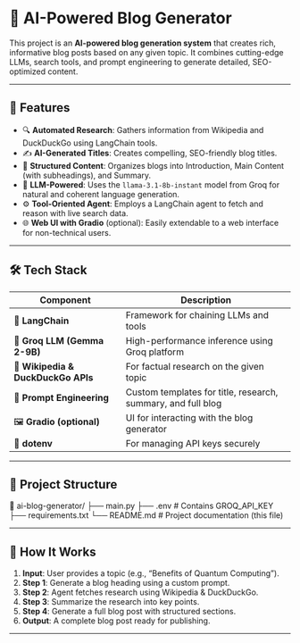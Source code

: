 # 🧠 AI-Powered Blog Generator

This project is an **AI-powered blog generation system** that creates rich, informative blog posts based on any given topic. It combines cutting-edge LLMs, search tools, and prompt engineering to generate detailed, SEO-optimized content.

---

## 🚀 Features

- 🔍 **Automated Research**: Gathers information from Wikipedia and DuckDuckGo using LangChain tools.
- ✍️ **AI-Generated Titles**: Creates compelling, SEO-friendly blog titles.
- 📄 **Structured Content**: Organizes blogs into Introduction, Main Content (with subheadings), and Summary.
- 🧠 **LLM-Powered**: Uses the `llama-3.1-8b-instant` model from Groq for natural and coherent language generation.
- ⚙️ **Tool-Oriented Agent**: Employs a LangChain agent to fetch and reason with live search data.
- 🌐 **Web UI with Gradio** (optional): Easily extendable to a web interface for non-technical users.

---

## 🛠️ Tech Stack

| Component         | Description                                      |
|------------------|--------------------------------------------------|
| 🧠 **LangChain**     | Framework for chaining LLMs and tools            |
| 🦾 **Groq LLM (Gemma 2-9B)** | High-performance inference using Groq platform |
| 🔎 **Wikipedia & DuckDuckGo APIs** | For factual research on the given topic     |
| 🧱 **Prompt Engineering** | Custom templates for title, research, summary, and full blog |
| 🖼 **Gradio (optional)** | UI for interacting with the blog generator     |
| 🔐 **dotenv**         | For managing API keys securely                  |

---

## 📂 Project Structure
📁 ai-blog-generator/
├── main.py 
├── .env # Contains GROQ_API_KEY 
├── requirements.txt 
└── README.md # Project documentation (this file)

---

## 📌 How It Works

1. **Input**: User provides a topic (e.g., “Benefits of Quantum Computing”).
2. **Step 1**: Generate a blog heading using a custom prompt.
3. **Step 2**: Agent fetches research using Wikipedia & DuckDuckGo.
4. **Step 3**: Summarize the research into key points.
5. **Step 4**: Generate a full blog post with structured sections.
6. **Output**: A complete blog post ready for publishing.

---

